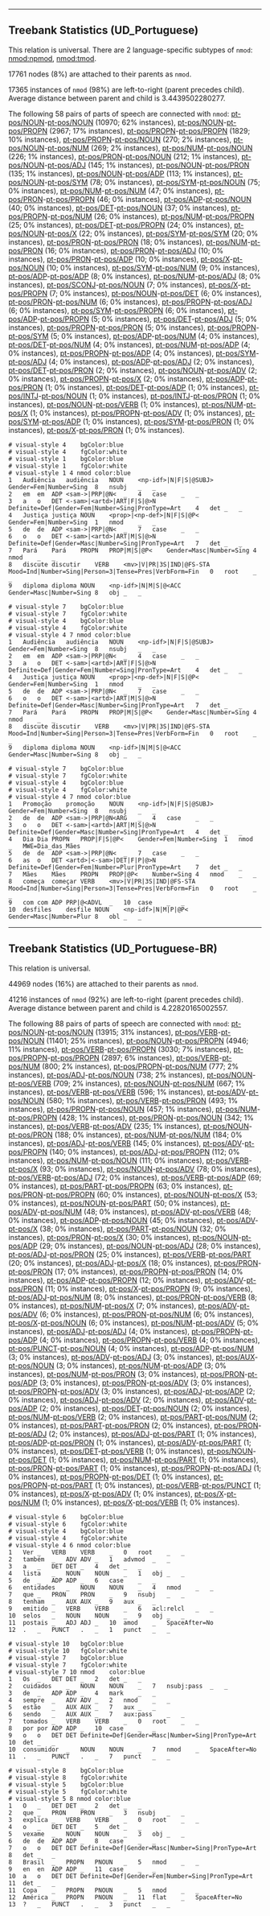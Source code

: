 

--------------------------------------------------------------------------------

## Treebank Statistics (UD_Portuguese)

This relation is universal.
There are 2 language-specific subtypes of `nmod`: [nmod:npmod](), [nmod:tmod]().

17761 nodes (8%) are attached to their parents as `nmod`.

17365 instances of `nmod` (98%) are left-to-right (parent precedes child).
Average distance between parent and child is 3.4439502280277.

The following 58 pairs of parts of speech are connected with `nmod`: [pt-pos/NOUN]()-[pt-pos/NOUN]() (10970; 62% instances), [pt-pos/NOUN]()-[pt-pos/PROPN]() (2967; 17% instances), [pt-pos/PROPN]()-[pt-pos/PROPN]() (1829; 10% instances), [pt-pos/PROPN]()-[pt-pos/NOUN]() (270; 2% instances), [pt-pos/NOUN]()-[pt-pos/NUM]() (269; 2% instances), [pt-pos/NUM]()-[pt-pos/NOUN]() (226; 1% instances), [pt-pos/PRON]()-[pt-pos/NOUN]() (212; 1% instances), [pt-pos/NOUN]()-[pt-pos/ADJ]() (145; 1% instances), [pt-pos/NOUN]()-[pt-pos/PRON]() (135; 1% instances), [pt-pos/NOUN]()-[pt-pos/ADP]() (113; 1% instances), [pt-pos/NOUN]()-[pt-pos/SYM]() (78; 0% instances), [pt-pos/SYM]()-[pt-pos/NOUN]() (75; 0% instances), [pt-pos/NUM]()-[pt-pos/NUM]() (47; 0% instances), [pt-pos/PRON]()-[pt-pos/PROPN]() (46; 0% instances), [pt-pos/ADP]()-[pt-pos/NOUN]() (40; 0% instances), [pt-pos/DET]()-[pt-pos/NOUN]() (37; 0% instances), [pt-pos/PROPN]()-[pt-pos/NUM]() (26; 0% instances), [pt-pos/NUM]()-[pt-pos/PROPN]() (25; 0% instances), [pt-pos/DET]()-[pt-pos/PROPN]() (24; 0% instances), [pt-pos/NOUN]()-[pt-pos/X]() (22; 0% instances), [pt-pos/SYM]()-[pt-pos/SYM]() (20; 0% instances), [pt-pos/PRON]()-[pt-pos/PRON]() (18; 0% instances), [pt-pos/NUM]()-[pt-pos/PRON]() (16; 0% instances), [pt-pos/PRON]()-[pt-pos/ADJ]() (10; 0% instances), [pt-pos/PRON]()-[pt-pos/ADP]() (10; 0% instances), [pt-pos/X]()-[pt-pos/NOUN]() (10; 0% instances), [pt-pos/SYM]()-[pt-pos/NUM]() (9; 0% instances), [pt-pos/ADP]()-[pt-pos/ADP]() (8; 0% instances), [pt-pos/NUM]()-[pt-pos/ADJ]() (8; 0% instances), [pt-pos/SCONJ]()-[pt-pos/NOUN]() (7; 0% instances), [pt-pos/X]()-[pt-pos/PROPN]() (7; 0% instances), [pt-pos/NOUN]()-[pt-pos/DET]() (6; 0% instances), [pt-pos/PRON]()-[pt-pos/NUM]() (6; 0% instances), [pt-pos/PROPN]()-[pt-pos/ADJ]() (6; 0% instances), [pt-pos/SYM]()-[pt-pos/PROPN]() (6; 0% instances), [pt-pos/ADP]()-[pt-pos/PROPN]() (5; 0% instances), [pt-pos/DET]()-[pt-pos/ADJ]() (5; 0% instances), [pt-pos/PROPN]()-[pt-pos/PRON]() (5; 0% instances), [pt-pos/PROPN]()-[pt-pos/SYM]() (5; 0% instances), [pt-pos/ADP]()-[pt-pos/NUM]() (4; 0% instances), [pt-pos/DET]()-[pt-pos/NUM]() (4; 0% instances), [pt-pos/NUM]()-[pt-pos/ADP]() (4; 0% instances), [pt-pos/PROPN]()-[pt-pos/ADP]() (4; 0% instances), [pt-pos/SYM]()-[pt-pos/ADJ]() (4; 0% instances), [pt-pos/ADP]()-[pt-pos/ADJ]() (2; 0% instances), [pt-pos/DET]()-[pt-pos/PRON]() (2; 0% instances), [pt-pos/NOUN]()-[pt-pos/ADV]() (2; 0% instances), [pt-pos/PROPN]()-[pt-pos/X]() (2; 0% instances), [pt-pos/ADP]()-[pt-pos/PRON]() (1; 0% instances), [pt-pos/DET]()-[pt-pos/ADP]() (1; 0% instances), [pt-pos/INTJ]()-[pt-pos/NOUN]() (1; 0% instances), [pt-pos/INTJ]()-[pt-pos/PRON]() (1; 0% instances), [pt-pos/NOUN]()-[pt-pos/VERB]() (1; 0% instances), [pt-pos/NUM]()-[pt-pos/X]() (1; 0% instances), [pt-pos/PROPN]()-[pt-pos/ADV]() (1; 0% instances), [pt-pos/SYM]()-[pt-pos/ADP]() (1; 0% instances), [pt-pos/SYM]()-[pt-pos/PRON]() (1; 0% instances), [pt-pos/X]()-[pt-pos/PRON]() (1; 0% instances).


~~~ conllu
# visual-style 4	bgColor:blue
# visual-style 4	fgColor:white
# visual-style 1	bgColor:blue
# visual-style 1	fgColor:white
# visual-style 1 4 nmod	color:blue
1	Audiência	audiência	NOUN	<np-idf>|N|F|S|@SUBJ>	Gender=Fem|Number=Sing	8	nsubj	_	_
2	em	em	ADP	<sam->|PRP|@N<	_	4	case	_	_
3	a	o	DET	<-sam>|<artd>|ART|F|S|@>N	Definite=Def|Gender=Fem|Number=Sing|PronType=Art	4	det	_	_
4	Justiça	justiça	NOUN	<prop>|<np-def>|N|F|S|@P<	Gender=Fem|Number=Sing	1	nmod	_	_
5	de	de	ADP	<sam->|PRP|@N<	_	7	case	_	_
6	o	o	DET	<-sam>|<artd>|ART|M|S|@>N	Definite=Def|Gender=Masc|Number=Sing|PronType=Art	7	det	_	_
7	Pará	Pará	PROPN	PROP|M|S|@P<	Gender=Masc|Number=Sing	4	nmod	_	_
8	discute	discutir	VERB	<mv>|V|PR|3S|IND|@FS-STA	Mood=Ind|Number=Sing|Person=3|Tense=Pres|VerbForm=Fin	0	root	_	_
9	diploma	diploma	NOUN	<np-idf>|N|M|S|@<ACC	Gender=Masc|Number=Sing	8	obj	_	_

~~~


~~~ conllu
# visual-style 7	bgColor:blue
# visual-style 7	fgColor:white
# visual-style 4	bgColor:blue
# visual-style 4	fgColor:white
# visual-style 4 7 nmod	color:blue
1	Audiência	audiência	NOUN	<np-idf>|N|F|S|@SUBJ>	Gender=Fem|Number=Sing	8	nsubj	_	_
2	em	em	ADP	<sam->|PRP|@N<	_	4	case	_	_
3	a	o	DET	<-sam>|<artd>|ART|F|S|@>N	Definite=Def|Gender=Fem|Number=Sing|PronType=Art	4	det	_	_
4	Justiça	justiça	NOUN	<prop>|<np-def>|N|F|S|@P<	Gender=Fem|Number=Sing	1	nmod	_	_
5	de	de	ADP	<sam->|PRP|@N<	_	7	case	_	_
6	o	o	DET	<-sam>|<artd>|ART|M|S|@>N	Definite=Def|Gender=Masc|Number=Sing|PronType=Art	7	det	_	_
7	Pará	Pará	PROPN	PROP|M|S|@P<	Gender=Masc|Number=Sing	4	nmod	_	_
8	discute	discutir	VERB	<mv>|V|PR|3S|IND|@FS-STA	Mood=Ind|Number=Sing|Person=3|Tense=Pres|VerbForm=Fin	0	root	_	_
9	diploma	diploma	NOUN	<np-idf>|N|M|S|@<ACC	Gender=Masc|Number=Sing	8	obj	_	_

~~~


~~~ conllu
# visual-style 7	bgColor:blue
# visual-style 7	fgColor:white
# visual-style 4	bgColor:blue
# visual-style 4	fgColor:white
# visual-style 4 7 nmod	color:blue
1	Promoção	promoção	NOUN	<np-idf>|N|F|S|@SUBJ>	Gender=Fem|Number=Sing	8	nsubj	_	_
2	de	de	ADP	<sam->|PRP|@N<ARG	_	4	case	_	_
3	o	o	DET	<-sam>|<artd>|ART|M|S|@>N	Definite=Def|Gender=Masc|Number=Sing|PronType=Art	4	det	_	_
4	Dia	Dia	PROPN	PROP|F|S|@P<	Gender=Fem|Number=Sing	1	nmod	_	MWE=Dia_das_Mães
5	de	de	ADP	<sam->|PRP|@N<	_	7	case	_	_
6	as	o	DET	<artd>|<-sam>|DET|F|P|@>N	Definite=Def|Gender=Fem|Number=Plur|PronType=Art	7	det	_	_
7	Mães	Mães	PROPN	PROP|@P<	Number=Sing	4	nmod	_	_
8	começa	começar	VERB	<mv>|V|PR|3S|IND|@FS-STA	Mood=Ind|Number=Sing|Person=3|Tense=Pres|VerbForm=Fin	0	root	_	_
9	com	com	ADP	PRP|@<ADVL	_	10	case	_	_
10	desfiles	desfile	NOUN	<np-idf>|N|M|P|@P<	Gender=Masc|Number=Plur	8	obl	_	_

~~~




--------------------------------------------------------------------------------

## Treebank Statistics (UD_Portuguese-BR)

This relation is universal.

44969 nodes (16%) are attached to their parents as `nmod`.

41216 instances of `nmod` (92%) are left-to-right (parent precedes child).
Average distance between parent and child is 4.22820165002557.

The following 88 pairs of parts of speech are connected with `nmod`: [pt-pos/NOUN]()-[pt-pos/NOUN]() (13915; 31% instances), [pt-pos/VERB]()-[pt-pos/NOUN]() (11401; 25% instances), [pt-pos/NOUN]()-[pt-pos/PROPN]() (4946; 11% instances), [pt-pos/VERB]()-[pt-pos/PROPN]() (3030; 7% instances), [pt-pos/PROPN]()-[pt-pos/PROPN]() (2897; 6% instances), [pt-pos/VERB]()-[pt-pos/NUM]() (800; 2% instances), [pt-pos/PROPN]()-[pt-pos/NUM]() (777; 2% instances), [pt-pos/ADJ]()-[pt-pos/NOUN]() (738; 2% instances), [pt-pos/NOUN]()-[pt-pos/VERB]() (709; 2% instances), [pt-pos/NOUN]()-[pt-pos/NUM]() (667; 1% instances), [pt-pos/VERB]()-[pt-pos/VERB]() (596; 1% instances), [pt-pos/ADV]()-[pt-pos/NOUN]() (580; 1% instances), [pt-pos/VERB]()-[pt-pos/PRON]() (493; 1% instances), [pt-pos/PROPN]()-[pt-pos/NOUN]() (457; 1% instances), [pt-pos/NUM]()-[pt-pos/PROPN]() (428; 1% instances), [pt-pos/PRON]()-[pt-pos/NOUN]() (342; 1% instances), [pt-pos/VERB]()-[pt-pos/ADV]() (235; 1% instances), [pt-pos/NOUN]()-[pt-pos/PRON]() (188; 0% instances), [pt-pos/NUM]()-[pt-pos/NUM]() (184; 0% instances), [pt-pos/ADJ]()-[pt-pos/VERB]() (145; 0% instances), [pt-pos/ADV]()-[pt-pos/PROPN]() (140; 0% instances), [pt-pos/ADJ]()-[pt-pos/PROPN]() (112; 0% instances), [pt-pos/NUM]()-[pt-pos/NOUN]() (111; 0% instances), [pt-pos/VERB]()-[pt-pos/X]() (93; 0% instances), [pt-pos/NOUN]()-[pt-pos/ADV]() (78; 0% instances), [pt-pos/VERB]()-[pt-pos/ADJ]() (72; 0% instances), [pt-pos/VERB]()-[pt-pos/ADP]() (69; 0% instances), [pt-pos/PART]()-[pt-pos/PROPN]() (63; 0% instances), [pt-pos/PRON]()-[pt-pos/PROPN]() (60; 0% instances), [pt-pos/NOUN]()-[pt-pos/X]() (53; 0% instances), [pt-pos/NOUN]()-[pt-pos/PART]() (50; 0% instances), [pt-pos/ADV]()-[pt-pos/NUM]() (48; 0% instances), [pt-pos/ADV]()-[pt-pos/VERB]() (48; 0% instances), [pt-pos/ADP]()-[pt-pos/NOUN]() (45; 0% instances), [pt-pos/ADV]()-[pt-pos/X]() (38; 0% instances), [pt-pos/PART]()-[pt-pos/NOUN]() (32; 0% instances), [pt-pos/PRON]()-[pt-pos/X]() (30; 0% instances), [pt-pos/NOUN]()-[pt-pos/ADP]() (29; 0% instances), [pt-pos/NOUN]()-[pt-pos/ADJ]() (28; 0% instances), [pt-pos/ADJ]()-[pt-pos/PRON]() (25; 0% instances), [pt-pos/VERB]()-[pt-pos/PART]() (20; 0% instances), [pt-pos/ADJ]()-[pt-pos/X]() (18; 0% instances), [pt-pos/PRON]()-[pt-pos/PRON]() (17; 0% instances), [pt-pos/PROPN]()-[pt-pos/PRON]() (14; 0% instances), [pt-pos/ADP]()-[pt-pos/PROPN]() (12; 0% instances), [pt-pos/ADV]()-[pt-pos/PRON]() (11; 0% instances), [pt-pos/X]()-[pt-pos/PROPN]() (9; 0% instances), [pt-pos/ADJ]()-[pt-pos/NUM]() (8; 0% instances), [pt-pos/PRON]()-[pt-pos/VERB]() (8; 0% instances), [pt-pos/NUM]()-[pt-pos/X]() (7; 0% instances), [pt-pos/ADV]()-[pt-pos/ADV]() (6; 0% instances), [pt-pos/PRON]()-[pt-pos/NUM]() (6; 0% instances), [pt-pos/X]()-[pt-pos/NOUN]() (6; 0% instances), [pt-pos/NUM]()-[pt-pos/ADV]() (5; 0% instances), [pt-pos/ADJ]()-[pt-pos/ADJ]() (4; 0% instances), [pt-pos/PROPN]()-[pt-pos/ADP]() (4; 0% instances), [pt-pos/PROPN]()-[pt-pos/VERB]() (4; 0% instances), [pt-pos/PUNCT]()-[pt-pos/NOUN]() (4; 0% instances), [pt-pos/ADP]()-[pt-pos/NUM]() (3; 0% instances), [pt-pos/ADV]()-[pt-pos/ADJ]() (3; 0% instances), [pt-pos/AUX]()-[pt-pos/NOUN]() (3; 0% instances), [pt-pos/NUM]()-[pt-pos/ADP]() (3; 0% instances), [pt-pos/NUM]()-[pt-pos/PRON]() (3; 0% instances), [pt-pos/PRON]()-[pt-pos/ADP]() (3; 0% instances), [pt-pos/PRON]()-[pt-pos/ADV]() (3; 0% instances), [pt-pos/PROPN]()-[pt-pos/ADV]() (3; 0% instances), [pt-pos/ADJ]()-[pt-pos/ADP]() (2; 0% instances), [pt-pos/ADJ]()-[pt-pos/ADV]() (2; 0% instances), [pt-pos/ADV]()-[pt-pos/ADP]() (2; 0% instances), [pt-pos/DET]()-[pt-pos/NOUN]() (2; 0% instances), [pt-pos/NUM]()-[pt-pos/VERB]() (2; 0% instances), [pt-pos/PART]()-[pt-pos/NUM]() (2; 0% instances), [pt-pos/PART]()-[pt-pos/PRON]() (2; 0% instances), [pt-pos/PRON]()-[pt-pos/ADJ]() (2; 0% instances), [pt-pos/ADJ]()-[pt-pos/PART]() (1; 0% instances), [pt-pos/ADP]()-[pt-pos/PRON]() (1; 0% instances), [pt-pos/ADV]()-[pt-pos/PART]() (1; 0% instances), [pt-pos/DET]()-[pt-pos/VERB]() (1; 0% instances), [pt-pos/NOUN]()-[pt-pos/DET]() (1; 0% instances), [pt-pos/NUM]()-[pt-pos/PART]() (1; 0% instances), [pt-pos/PRON]()-[pt-pos/PART]() (1; 0% instances), [pt-pos/PROPN]()-[pt-pos/ADJ]() (1; 0% instances), [pt-pos/PROPN]()-[pt-pos/DET]() (1; 0% instances), [pt-pos/PROPN]()-[pt-pos/PART]() (1; 0% instances), [pt-pos/VERB]()-[pt-pos/PUNCT]() (1; 0% instances), [pt-pos/X]()-[pt-pos/ADV]() (1; 0% instances), [pt-pos/X]()-[pt-pos/NUM]() (1; 0% instances), [pt-pos/X]()-[pt-pos/VERB]() (1; 0% instances).


~~~ conllu
# visual-style 6	bgColor:blue
# visual-style 6	fgColor:white
# visual-style 4	bgColor:blue
# visual-style 4	fgColor:white
# visual-style 4 6 nmod	color:blue
1	Ver	_	VERB	VERB	_	0	root	_	_
2	também	_	ADV	ADV	_	1	advmod	_	_
3	a	_	DET	DET	_	4	det	_	_
4	lista	_	NOUN	NOUN	_	1	obj	_	_
5	de	_	ADP	ADP	_	6	case	_	_
6	entidades	_	NOUN	NOUN	_	4	nmod	_	_
7	que	_	PRON	PRON	_	9	nsubj	_	_
8	tenham	_	AUX	AUX	_	9	aux	_	_
9	emitido	_	VERB	VERB	_	6	acl:relcl	_	_
10	selos	_	NOUN	NOUN	_	9	obj	_	_
11	postais	_	ADJ	ADJ	_	10	amod	_	SpaceAfter=No
12	.	_	PUNCT	.	_	1	punct	_	_

~~~


~~~ conllu
# visual-style 10	bgColor:blue
# visual-style 10	fgColor:white
# visual-style 7	bgColor:blue
# visual-style 7	fgColor:white
# visual-style 7 10 nmod	color:blue
1	Os	_	DET	DET	_	2	det	_	_
2	cuidados	_	NOUN	NOUN	_	7	nsubj:pass	_	_
3	de	_	ADP	ADP	_	4	mark	_	_
4	sempre	_	ADV	ADV	_	2	nmod	_	_
5	estão	_	AUX	AUX	_	7	aux	_	_
6	sendo	_	AUX	AUX	_	7	aux:pass	_	_
7	tomados	_	VERB	VERB	_	0	root	_	_
8	por	por	ADP	ADP	_	10	case	_	_
9	o	o	DET	DET	Definite=Def|Gender=Masc|Number=Sing|PronType=Art	10	det	_	_
10	consumidor	_	NOUN	NOUN	_	7	nmod	_	SpaceAfter=No
11	.	_	PUNCT	.	_	7	punct	_	_

~~~


~~~ conllu
# visual-style 8	bgColor:blue
# visual-style 8	fgColor:white
# visual-style 5	bgColor:blue
# visual-style 5	fgColor:white
# visual-style 5 8 nmod	color:blue
1	O	_	DET	DET	_	2	det	_	_
2	que	_	PRON	PRON	_	3	nsubj	_	_
3	explica	_	VERB	VERB	_	0	root	_	_
4	o	_	DET	DET	_	5	det	_	_
5	vexame	_	NOUN	NOUN	_	3	obj	_	_
6	de	de	ADP	ADP	_	8	case	_	_
7	o	o	DET	DET	Definite=Def|Gender=Masc|Number=Sing|PronType=Art	8	det	_	_
8	Brasil	_	PROPN	PNOUN	_	5	nmod	_	_
9	en	en	ADP	ADP	_	11	case	_	_
10	a	o	DET	DET	Definite=Def|Gender=Fem|Number=Sing|PronType=Art	11	det	_	_
11	Copa	_	PROPN	PNOUN	_	5	nmod	_	_
12	América	_	PROPN	PNOUN	_	11	flat	_	SpaceAfter=No
13	?	_	PUNCT	.	_	3	punct	_	_

~~~


